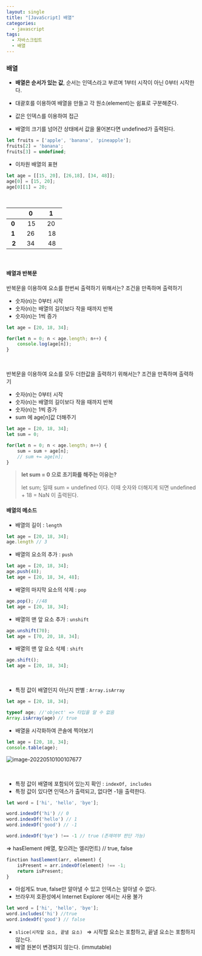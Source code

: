```yaml
---
layout: single
title: "[JavaScript] 배열"
categories:
  - javascript
tags:
  - 자바스크립트  
  - 배열  
---
```


### 배열 

* **배열은 순서가 있는 값**, 순서는 인덱스라고 부르며 1부터 시작이 아닌 0부터 시작한다.

* 대괄호를 이용하여 배열을 만들고 각 원소(element)는 쉼표로 구분해준다. 

* 값은 인덱스를 이용하여 접근
* 배열의 크기를 넘어간 상태에서 값을 물어본다면 undefined가 출력된다.

```js
let fruits = ['apple', 'banana', 'pineapple'];
fruits[2] = 'banana';
fruits[3] = undefined;
```

* 이차원 배열의 표현 

```js
let age = [[15, 20], [26,18], [34, 48]];
age[0] = [15, 20];
age[0][1] = 20;
```
<br/>

|    &nbsp;   |  &nbsp;0  &nbsp; |  &nbsp;1 &nbsp;  |
| :---: | :--: | :--: |
| &nbsp;**0** &nbsp;| &nbsp; 15 &nbsp; |  &nbsp;20 &nbsp; |
| &nbsp;**1** &nbsp;|  &nbsp;26 &nbsp; | &nbsp; 18 &nbsp; |
| &nbsp;**2**&nbsp; |  &nbsp;34 &nbsp; | &nbsp; 48 &nbsp; |

<br/>

#### 배열과 반복문

반복문을 이용하여 요소를 한번씨 출력하기 위해서는? 조건을 만족하며 출력하기 

* 숫자(n)는 0부터 시작 
* 숫자(n)는 배열의 길이보다 작을 때까지 반복
* 숫자(n)는 1씩 증가 

```js
let age = [20, 18, 34];

for(let n = 0; n < age.length; n++) {
	console.log(age[n]);
}
```

<br/>

반복문을 이용하여 요소를 모두 더한값을 출력하기 위해서는? 조건을 만족하며 출력하기 

* 숫자(n)는 0부터 시작 
* 숫자(n)는 배열의 길이보다 작을 때까지 반복
* 숫자(n)는 1씩 증가 
* sum 에 age[n]값 더해주기 

```js
let age = [20, 18, 34];
let sum = 0;

for(let n = 0; n < age.length; n++) {
	sum = sum + age[n];
	// sum += age[n];
}
```


> **let  sum = 0 으로 초기화를 해주는 이유는?**
>
> let sum;  일때 sum = undefined 이다. 이때 숫자와 더해지게 되면 undefined + 18 = NaN 이 출력된다. 



#### 배열의 메소드 

* 배열의 길이 : `length`

```js
let age = [20, 18, 34];
age.length // 3
```

* 배열의 요소의 추가 : `push`

```js
let age = [20, 18, 34];
age.push(48);
let age = [20, 18, 34, 48];
```

* 배열의 마지막 요소의 삭제 : `pop`

```js
age.pop(); //48
let age = [20, 18, 34];
```

* 배열의 맨 앞 요소 추가 : `unshift`

```js
age.unshift(70);
let age = [70, 20, 18, 34];
```

* 배열의 맨 앞 요소 삭제 : `shift`

```js
age.shift();
let age = [20, 18, 34];
```

<br/>

* 특정 값이 배열인지 아닌지 판별 : `Array.isArray`

```js
let age = [20, 18, 34];

typeof age; //'object' => 타입을 알 수 없음  
Array.isArray(age) // true
```

* 배열을 시각화하여 콘솔에 찍어보기 

```js
let age = [20, 18, 34];
console.table(age);
```

![image-20220510100107677](https://user-images.githubusercontent.com/104333249/172046201-bec0b97b-3e1a-4bda-9447-6523da5751cb.png)

<br/>

* 특정 값이 배열에 포함되어 있는지 확인 :  `indexOf, includes`
* 특정 값이 있다면 인덱스가 출력되고, 없다면 -1을 출력한다.

```js
let word = ['hi', 'hello', 'bye'];

word.indexOf('hi') // 0
word.indexOf('hello') // 1
word.indexOf('good') // -1

word.indexOf('bye') !== -1 // true (존재여부 판단 가능)
```

=> hasElement (배열, 찾으려는 엘리먼트) // true, false

```js
finction hasElement(arr, element) {
	isPresent = arr.indexOf(element) !== -1;
	return isPresent;
}
```

* 아쉽게도 true, false만 알아낼 수 있고 인덱스는 알아낼 수 없다.
* 브라우저 호환성에서 Internet Explorer 에서는 사용 불가 

```js
let word = ['hi', 'hello', 'bye'];
word.includes('hi') //true
word.indexOf('good') // false
```



* `slice(시작할 요소, 끝낼 요소) ` => 시작할 요소는 포함하고, 끝낼 요소는 포함하지 않는다.
* 배열 원본이 변경되지 않는다. (immutable) 




<br/>





